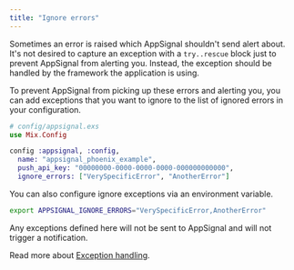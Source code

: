 ```yaml
---
title: "Ignore errors"
---
```


Sometimes an error is raised which AppSignal shouldn't send alert about. It's
not desired to capture an exception with a `try..rescue` block just to
prevent AppSignal from alerting you. Instead, the exception should be handled
by the framework the application is using.

To prevent AppSignal from picking up these errors and alerting you, you can add
exceptions that you want to ignore to the list of ignored errors in your
configuration.

```elixir
# config/appsignal.exs
use Mix.Config

config :appsignal, :config,
  name: "appsignal_phoenix_example",
  push_api_key: "00000000-0000-0000-0000-000000000000",
  ignore_errors: ["VerySpecificError", "AnotherError"]
```

You can also configure ignore exceptions via an environment variable.

```bash
export APPSIGNAL_IGNORE_ERRORS="VerySpecificError,AnotherError"
```

Any exceptions defined here will not be sent to AppSignal and will not trigger
a notification.

Read more about [Exception
handling](/elixir/instrumentation/exception-handling.html).
